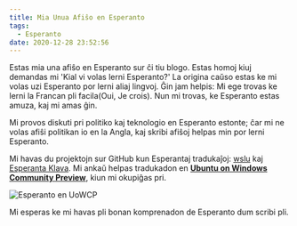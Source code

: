 ```yaml
---
title: Mia Unua Afiŝo en Esperanto
tags:
  - Esperanto
date: 2020-12-28 23:52:56
---
```

Estas mia una afiŝo en Esperanto sur ĉi tiu blogo. Estas homoj kiuj demandas mi 'Kial vi volas lerni Esperanto?' La origina caŭso estas ke mi volas uzi Esperanto por lerni aliaj lingvoj. Ĝin jam helpis: Mi ege trovas ke lerni la Francan pli facila(Oui, Je crois). Nun mi trovas, ke Esperanto estas amuza, kaj mi amas ĝin. 

Mi provos diskuti pri politiko kaj teknologio en Esperanto estonte; ĉar mi ne volas afiŝi politikan io en la Angla, kaj skribi afiŝoj helpas min por lerni Esperanto.

Mi havas du projektojn sur GitHub kun Esperantaj tradukaĵoj: [wslu](https://github.com/wslutilities/wslu/blob/master/README.eo.md) kaj [Esperanta Klava](https://github.com/patrick330602/esperanto-osx-keyboard-layout). Mi ankaŭ helpas tradukadon en **[Ubuntu on Windows Community Preview](https://discourse.ubuntu.com/t/announcing-ubuntu-on-windows-community-preview/19789)**, kiun mi okupiĝas pri.

![Esperanto en UoWCP](https://lh6.googleusercontent.com/YC5K0CkeZvnAg3VeOkdymd8bM0TddfXamywvFtVgvzVGEarxwZTLfpymQfOLKFxNkelaOD5AyhafHbsb-GJgluK9bbI2ihV6D4xSfTUBOL_9mZEZ09o5VwTkIhsu2gTF7mUnpOyI)

Mi esperas ke mi havas pli bonan komprenadon de Esperanto dum scribi pli.